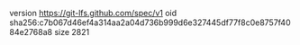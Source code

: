 version https://git-lfs.github.com/spec/v1
oid sha256:c7b067d46ef4a314aa2a04d736b999d6e327445df77f8c0e8757f4084e2768a8
size 2821

